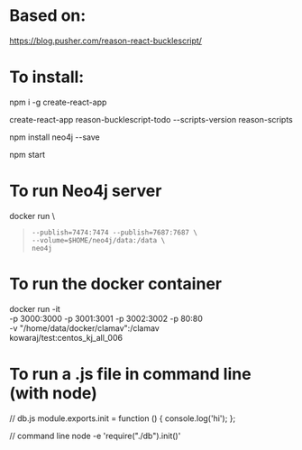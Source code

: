 # Based on:

https://blog.pusher.com/reason-react-bucklescript/


# To install:

npm i -g create-react-app

create-react-app reason-bucklescript-todo --scripts-version reason-scripts

npm install neo4j --save

npm start


# To run Neo4j server

docker run \
>     --publish=7474:7474 --publish=7687:7687 \
>     --volume=$HOME/neo4j/data:/data \
>     neo4j

# To run the docker container

docker run -it \
-p 3000:3000 -p 3001:3001 -p 3002:3002 -p 80:80 \
-v "/home/data/docker/clamav":/clamav \
kowaraj/test:centos_kj_all_006


# To run a .js file in command line (with node)

// db.js
module.exports.init = function () {
  console.log('hi');
};

// command line
node -e 'require("./db").init()'
